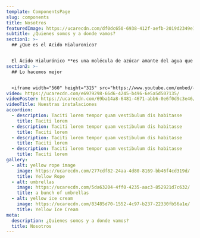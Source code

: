```yaml
---
template: ComponentsPage
slug: components
title: Nosotros
featuredImage: https://ucarecdn.com/df0dc650-6938-412f-aefb-2019d2349e13/
subtitle: ¿Q﻿uienes somos y a donde vamos?
section1: >-
  ## ¿﻿Que es el Acido Hialuronico?


  El Ácido Hialurónico **es una molécula de azúcar amante del agua que se encuentra naturalmente en la piel**. El Ácido Hialurónico, un humectante que ayuda a conservar o retener la humedad, es un ingrediente de confianza para las fórmulas hidratantes.
section2: >-
  ## L﻿o hacemos mejor


  <iframe width="560" height="315" src="https://www.youtube.com/embed/-U8jbSLqhuk?controls=0" title="YouTube video player" frameborder="0" allow="accelerometer; autoplay; clipboard-write; encrypted-media; gyroscope; picture-in-picture; web-share" allowfullscreen></iframe>
video: https://ucarecdn.com/e6979298-66d6-4245-b496-6e5a5d507135/
videoPoster: https://ucarecdn.com/69ba14a8-6481-4671-abb6-0e6f0d9c3e46/
videoTitle: Nuestras instalaciones
accordion:
  - description: Taciti lorem tempor quam vestibulum dis habitasse
    title: Taciti lorem
  - description: Taciti lorem tempor quam vestibulum dis habitasse
    title: Taciti lorem
  - description: Taciti lorem tempor quam vestibulum dis habitasse
    title: Taciti lorem
  - description: Taciti lorem tempor quam vestibulum dis habitasse
    title: Taciti lorem
gallery:
  - alt: yellow rope image
    image: https://ucarecdn.com/277cdf82-24aa-4d80-8169-bb46f4cd319d/
    title: Yellow Rope
  - alt: umbrellas
    image: https://ucarecdn.com/5da63204-4ff0-4235-aac3-852921d7c632/
    title: a bunch of umbrellas
  - alt: yellow ice cream
    image: https://ucarecdn.com/83485d70-1552-4c97-b237-22330fb56a1e/
    title: Yellow Ice Cream
meta:
  description: ¿Q﻿uienes somos y a donde vamos?
  title: Nosotros
---
```

